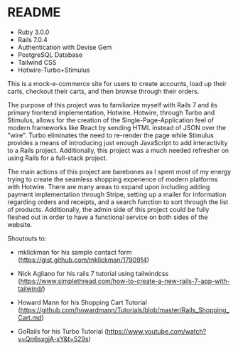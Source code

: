 # README

* Ruby 3.0.0
* Rails 7.0.4
* Authentication with Devise Gem
* PostgreSQL Database
* Tailwind CSS
* Hotwire-Turbo+Stimulus

This is a mock-e-commerce site for users to create accounts, load up their carts, checkout their carts, and then browse through their orders.

The purpose of this project was to familiarize myself with Rails 7 and its primary frontend implementation, Hotwire. Hotwire, through Turbo and Stimulus, allows for the creation of the Single-Page-Application feel of modern frameworks like React by sending HTML instead of JSON over the "wire". Turbo eliminates the need to re-render the page while Stimulus provides a means of introducing just enough JavaScript to add interactivity to a Rails project. Additionally, this project was a much needed refresher on using Rails for a full-stack project.

The main actions of this project are barebones as I spent most of my energy trying to create the seamless shopping experience of modern platforms with Hotwire. There are many areas to expand upon including adding payment implementation through Stripe, setting up a mailer for information regarding orders and receipts, and a search function to sort through the list of products. Additionally, the admin side of this project could be fully fleshed out in order to have a functional service on both sides of the website.



Shoutouts to:
* mklickman for his sample contact form (https://gist.github.com/mklickman/1790914)

* Nick Agliano for his rails 7 tutorial using tailwindcss (https://www.simplethread.com/how-to-create-a-new-rails-7-app-with-tailwind/)

* Howard Mann for his Shopping Cart Tutorial (https://github.com/howardmann/Tutorials/blob/master/Rails_Shopping_Cart.md)

* GoRails for his Turbo Tutorial (https://www.youtube.com/watch?v=Qp6sxgjA-xY&t=529s)
